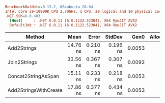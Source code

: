 ``` ini

BenchmarkDotNet=v0.13.2, OS=ubuntu 20.04
Intel Core i9-10900K CPU 3.70GHz, 1 CPU, 20 logical and 10 physical cores
.NET SDK=6.0.403
  [Host]     : .NET 6.0.11 (6.0.1122.52304), X64 RyuJIT AVX2
  DefaultJob : .NET 6.0.11 (6.0.1122.52304), X64 RyuJIT AVX2


```
|                Method |     Mean |    Error |   StdDev |   Gen0 | Allocated |
|---------------------- |---------:|---------:|---------:|-------:|----------:|
|           Add2Strings | 14.76 ns | 0.210 ns | 0.196 ns | 0.0053 |      56 B |
|          Join2Strings | 33.56 ns | 0.367 ns | 0.307 ns | 0.0092 |      96 B |
|   Concat2StringAsSpan | 15.11 ns | 0.233 ns | 0.218 ns | 0.0053 |      56 B |
| Add2StringsWithCreate | 17.86 ns | 0.377 ns | 0.434 ns | 0.0053 |      56 B |
